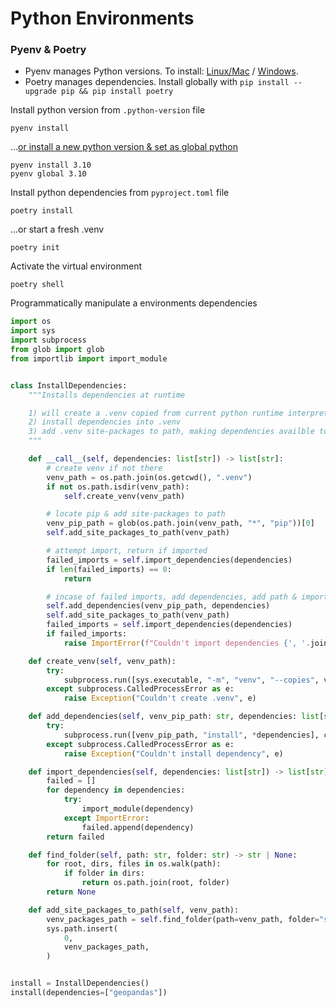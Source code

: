# Python Environments


### Pyenv & Poetry
- Pyenv manages Python versions. To install: [Linux/Mac](https://github.com/pyenv/pyenv#installation) / [Windows](https://github.com/pyenv/pyenv#installation).
- Poetry manages dependencies. Install globally with `pip install --upgrade pip && pip install poetry`

Install python version from `.python-version` file

```shell
pyenv install
```

...[or install a new python version & set as global python](https://github.com/pyenv/pyenv?tab=readme-ov-file#usage)

```shell
pyenv install 3.10
pyenv global 3.10
```


Install python dependencies from `pyproject.toml` file

```shell
poetry install
```

...or start a fresh .venv

```shell
poetry init
```

Activate the virtual environment

```shell
poetry shell
```





Programmatically manipulate a environments dependencies

```python
import os
import sys
import subprocess
from glob import glob
from importlib import import_module


class InstallDependencies:
    """Installs dependencies at runtime

    1) will create a .venv copied from current python runtime interpreter
    2) install dependencies into .venv
    3) add .venv site-packages to path, making dependencies availble to runtime interpreter
    """

    def __call__(self, dependencies: list[str]) -> list[str]:
        # create venv if not there
        venv_path = os.path.join(os.getcwd(), ".venv")
        if not os.path.isdir(venv_path):
            self.create_venv(venv_path)

        # locate pip & add site-packages to path
        venv_pip_path = glob(os.path.join(venv_path, "*", "pip"))[0]
        self.add_site_packages_to_path(venv_path)

        # attempt import, return if imported
        failed_imports = self.import_dependencies(dependencies)
        if len(failed_imports) == 0:
            return

        # incase of failed imports, add dependencies, add path & import
        self.add_dependencies(venv_pip_path, dependencies)
        self.add_site_packages_to_path(venv_path)
        failed_imports = self.import_dependencies(dependencies)
        if failed_imports:
            raise ImportError(f"Couldn't import dependencies {', '.join(failed_imports)}")

    def create_venv(self, venv_path):
        try:
            subprocess.run([sys.executable, "-m", "venv", "--copies", venv_path], check=True)
        except subprocess.CalledProcessError as e:
            raise Exception("Couldn't create .venv", e)

    def add_dependencies(self, venv_pip_path: str, dependencies: list[str]):
        try:
            subprocess.run([venv_pip_path, "install", *dependencies], check=True)
        except subprocess.CalledProcessError as e:
            raise Exception("Couldn't install dependency", e)

    def import_dependencies(self, dependencies: list[str]) -> list[str]:
        failed = []
        for dependency in dependencies:
            try:
                import_module(dependency)
            except ImportError:
                failed.append(dependency)
        return failed

    def find_folder(self, path: str, folder: str) -> str | None:
        for root, dirs, files in os.walk(path):
            if folder in dirs:
                return os.path.join(root, folder)
        return None

    def add_site_packages_to_path(self, venv_path):
        venv_packages_path = self.find_folder(path=venv_path, folder="site-packages")
        sys.path.insert(
            0,
            venv_packages_path,
        )


install = InstallDependencies()
install(dependencies=["geopandas"])

```
